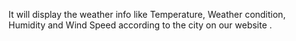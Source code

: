 It will display the weather info like Temperature, Weather condition, Humidity and Wind Speed according to the city on our website .
